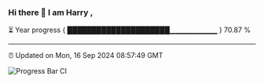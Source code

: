 ### Hi there 👋 I am Harry , 

⏳ Year progress { █████████████████████▁▁▁▁▁▁▁▁▁ } 70.87 %

---

⏰ Updated on Mon, 16 Sep 2024 08:57:49 GMT

![Progress Bar CI](https://github.com/duykhang68/duykhang68/workflows/Progress%20Bar%20CI/badge.svg)
